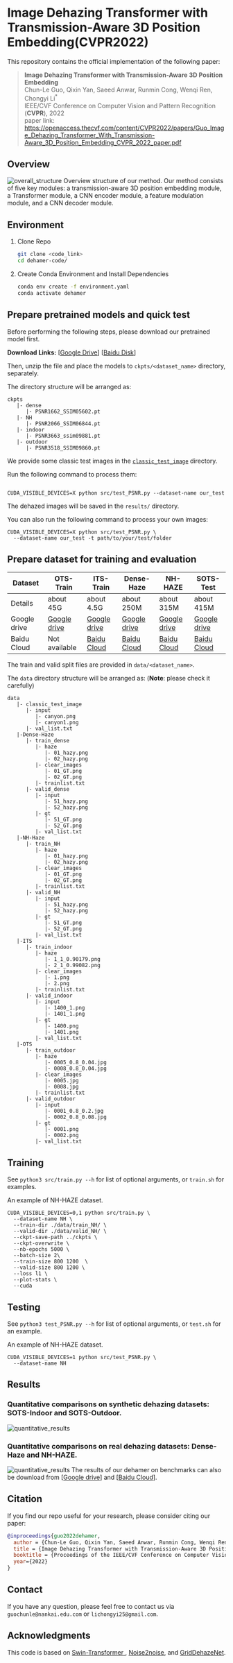 # Image Dehazing Transformer with Transmission-Aware 3D Position Embedding(CVPR2022)

This repository contains the official implementation of the following paper:
> **Image Dehazing Transformer with Transmission-Aware 3D Position Embedding**<br>
> Chun-Le Guo, Qixin Yan, Saeed Anwar, Runmin Cong, Wenqi Ren, Chongyi Li<sup>*</sup><br>
> IEEE/CVF Conference on Computer Vision and Pattern Recognition (**CVPR**), 2022<br>
paper link: https://openaccess.thecvf.com/content/CVPR2022/papers/Guo_Image_Dehazing_Transformer_With_Transmission-Aware_3D_Position_Embedding_CVPR_2022_paper.pdf

## Overview
![overall_structure](./figs/pipeline.jpg)
Overview structure of our method. Our method consists of five key modules: a transmission-aware 3D position embedding module, a Transformer module, a CNN encoder module, a feature modulation module, and a CNN decoder module.
## Environment

1. Clone Repo

   ```bash
   git clone <code_link>
   cd dehamer-code/
   ```

2. Create Conda Environment and Install Dependencies

   ```bash
   conda env create -f environment.yaml
   conda activate dehamer
   ```


## Prepare pretrained models and quick test
Before performing the following steps, please download our pretrained model first.

 **Download Links:** [[Google Drive](https://drive.google.com/file/d/1tNJMTJ2gmWdIXJoHVi5-H504uImUiJW9/view?usp=sharing)] [[Baidu Disk](https://pan.baidu.com/s/1qXAErbilY_n_Fh9KB8UF7w?pwd=lsjw)]

Then, unzip the file and place the models to `ckpts/<dataset_name>` directory, separately.

The directory structure will be arranged as:
```
ckpts
   |- dense
      |- PSNR1662_SSIM05602.pt  
   |- NH
      |- PSNR2066_SSIM06844.pt
   |- indoor
      |- PSNR3663_ssim09881.pt
   |- outdoor
      |- PSNR3518_SSIM09860.pt
```

We provide some classic test images in the [`classic_test_image`](./data/classic_test_image/) directory.

Run the following command to process them:
```shell

CUDA_VISIBLE_DEVICES=X python src/test_PSNR.py --dataset-name our_test  

```
The dehazed images will be saved in the `results/` directory.

You can also run the following command to process your own images:
```
CUDA_VISIBLE_DEVICES=X python src/test_PSNR.py \
  --dataset-name our_test -t path/to/your/test/folder   
```

## Prepare dataset for training and evaluation
<table>
<thead>
  <tr>
    <th>Dataset</th>
    <th>OTS-Train</th>
    <th>ITS-Train</th>
    <th>Dense-Haze</th>
    <th>NH-HAZE</th>
    <th>SOTS-Test</th>
  </tr>
</thead>
<tbody>
  <tr>
    <td>Details</td>
    <td>about 45G</td>
    <td>about 4.5G</td>
    <td>about 250M</td>
    <td>about 315M</td>
    <td>about 415M</td>   
  <tr>
    <td>Google drive</td>
    <td> <a href="https://drive.google.com/drive/folders/1i_tW1axmOjOy1InX1o3iS1nLnJ8TND7f?usp=sharing">Google drive</a></td>
    <td> <a href="https://drive.google.com/file/d/1lE6FyHS1MHoV6iM_s7phgf3Z3XJeC9E/view?usp=sharing">Google drive</a> </td>
    <td> <a href="https://drive.google.com/file/d/1OOyeu2pDM_OuE84qbV3eBy4pfP4xorVq/view?usp=sharing">Google drive</a> </td>
    <td> <a href="https://drive.google.com/file/d/1qPYGkCfVgn1Ami7ksf0DmKeKsoHVnm8i/view?usp=sharing">Google drive</a> </td>
    <td> <a href="https://drive.google.com/file/d/1IyZPih5BXB9ffgKneXf_FVpLus6Egmfn/view?usp=sharing">Google drive</a></td>
  </tr>
  <tr>
    <td>Baidu Cloud</td>
    <td> Not available </td>
    <td> <a href="https://pan.baidu.com/s/1rkIjRjRROr80R5JARTSRYA?pwd=vorb">Baidu Cloud</a></td>
    <td> <a href="https://pan.baidu.com/s/12sQIJQpBYq6EApLGKMurlg?pwd=ixen">Baidu Cloud</a> </td>
    <td> <a href="https://pan.baidu.com/s/1RGaVJ5kbd-cokE8ZAF_THw?pwd=801y">Baidu Cloud</a> </td>
    <td> <a href="https://pan.baidu.com/s/1T2UvbHIYabZ510-Df5NUdg?pwd=i02g">Baidu Cloud</a> </td>
  </tr>
</tbody>
</table>

The train and valid split files are provided in `data/<dataset_name>`.

The `data` directory structure will be arranged as: (**Note**: please check it carefully)
```
data
   |- classic_test_image
      |- input
         |- canyon.png
         |- canyon1.png
      |- val_list.txt
   |-Dense-Haze
      |- train_dense
         |- haze
            |- 01_hazy.png 
            |- 02_hazy.png
         |- clear_images
            |- 01_GT.png 
            |- 02_GT.png
         |- trainlist.txt
      |- valid_dense
         |- input 
            |- 51_hazy.png 
            |- 52_hazy.png
         |- gt
            |- 51_GT.png 
            |- 52_GT.png
         |- val_list.txt
   |-NH-Haze
      |- train_NH
         |- haze
            |- 01_hazy.png 
            |- 02_hazy.png
         |- clear_images
            |- 01_GT.png 
            |- 02_GT.png
         |- trainlist.txt
      |- valid_NH
         |- input 
            |- 51_hazy.png 
            |- 52_hazy.png
         |- gt
            |- 51_GT.png 
            |- 52_GT.png
         |- val_list.txt
   |-ITS
      |- train_indoor
         |- haze
            |- 1_1_0.90179.png 
            |- 2_1_0.99082.png
         |- clear_images
            |- 1.png 
            |- 2.png
         |- trainlist.txt
      |- valid_indoor
         |- input
            |- 1400_1.png 
            |- 1401_1.png
         |- gt
            |- 1400.png 
            |- 1401.png
         |- val_list.txt
   |-OTS   
      |- train_outdoor
         |- haze
            |- 0005_0.8_0.04.jpg 
            |- 0008_0.8_0.04.jpg
         |- clear_images
            |- 0005.jpg 
            |- 0008.jpg
         |- trainlist.txt
      |- valid_outdoor
         |- input
            |- 0001_0.8_0.2.jpg 
            |- 0002_0.8_0.08.jpg
         |- gt
            |- 0001.png 
            |- 0002.png
         |- val_list.txt
```



## Training

See `python3 src/train.py --h` for list of optional arguments, or `train.sh` for examples.

An example of NH-HAZE dataset.
```
CUDA_VISIBLE_DEVICES=0,1 python src/train.py \
  --dataset-name NH \
  --train-dir ./data/train_NH/ \
  --valid-dir ./data/valid_NH/ \
  --ckpt-save-path ../ckpts \
  --ckpt-overwrite \
  --nb-epochs 5000 \
  --batch-size 2\
  --train-size 800 1200  \
  --valid-size 800 1200 \
  --loss l1 \
  --plot-stats \
  --cuda   
```

## Testing
See `python3 test_PSNR.py --h` for list of optional arguments, or `test.sh` for an example.

An example of NH-HAZE dataset.
```
CUDA_VISIBLE_DEVICES=1 python src/test_PSNR.py \
  --dataset-name NH   
```


## Results
### Quantitative comparisons on synthetic dehazing datasets: SOTS-Indoor and SOTS-Outdoor.
![quantitative_results](./figs/indoor_outdoor.jpg)
### Quantitative comparisons on real dehazing datasets: Dense-Haze and NH-HAZE.
![quantitative_results](./figs/dense_NH.jpg)
The results of our dehamer on benchmarks can also be download from [<a href="https://drive.google.com/drive/folders/1i_tW1axmOjOy1InX1o3iS1nLnJ8TND7f?usp=sharing">Google drive</a>] and [<a href="https://pan.baidu.com/s/1RGaVJ5kbd-cokE8ZAF_THw?pwd=801y">Baidu Cloud</a>].


## Citation

   If you find our repo useful for your research, please consider citing our paper:

   ```bibtex
   @inproceedings{guo2022dehamer,
     author = {Chun-Le Guo, Qixin Yan, Saeed Anwar, Runmin Cong, Wenqi Ren, Chongyi Li},
     title = {Image Dehazing Transformer with Transmission-Aware 3D Position Embedding},
     booktitle = {Proceedings of the IEEE/CVF Conference on Computer Vision and Pattern Recognition},
     year={2022}
   }
   ```
## Contact

If you have any question, please feel free to contact us via `guochunle@nankai.edu.com` or `lichongyi25@gmail.com`.

## Acknowledgments

This code is based on [Swin-Transformer
](https://github.com/microsoft/Swin-Transformer), [Noise2noise](https://github.com/joeylitalien/noise2noise-pytorch), and [GridDehazeNet](https://github.com/proteus1991/GridDehazeNet).
